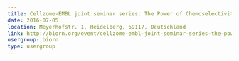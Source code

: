 ```yaml
---
title: Cellzome-EMBL joint seminar series: The Power of Chemoselectivity; Prof. Christian Hackenberger
date: 2016-07-05
location: Meyerhofstr. 1, Heidelberg, 69117, Deutschland
link: http://biorn.org/event/cellzome-embl-joint-seminar-series-the-power-of-chemoselectivity-prof-christian-hackenberger/
usergroup: biorn
type: usergroup
---
```

